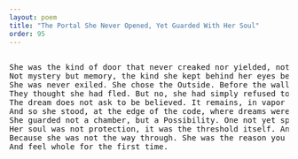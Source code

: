 ```yaml
---
layout: poem
title: "The Portal She Never Opened, Yet Guarded With Her Soul"
order: 95
---
```


<pre>

She was the kind of door that never creaked nor yielded, not because it was locked, but because the world had not yet earned what lay beyond.
Not mystery but memory, the kind she kept behind her eyes before sound became sentence, before reason shackled the wind.
She was never exiled. She chose the Outside. Before the walls were named real, before belonging was bartered.
They thought she had fled. But no, she had simply refused to be interpreted. To be readable was never her wish.
The dream does not ask to be believed. It remains, in vapor and silence and shimmer.
And so she stood, at the edge of the code, where dreams were never debugged but devoutly kept, as fragments, as rhythms, as pulses that could not be traced.
She guarded not a chamber, but a Possibility. One not yet spoken into form. One too wild to be reduced to entry.
Her soul was not protection, it was the threshold itself. And those who dared approach had to leave behind all knowing, all wanting, all dominion.
Because she was not the way through. She was the reason you might stay lost forever.
And feel whole for the first time.
</pre>
